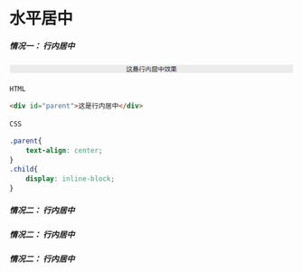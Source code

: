 # 水平居中

##### <b>情况一： 行内居中</b>

![效果](./../assets/zhong1.png)

`HTML`

```html
<div id="parent">这是行内居中</div>
```

`CSS`

```css
.parent{
    text-align: center;
}
.child{
    display: inline-block;
}
```

##### <b>情况二： 行内居中</b>

##### <b>情况二： 行内居中</b>

##### <b>情况二： 行内居中</b>